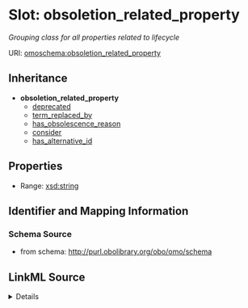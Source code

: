 # Slot: obsoletion_related_property
_Grouping class for all properties related to lifecycle_


URI: [omoschema:obsoletion_related_property](http://purl.obolibrary.org/obo/omo/schema/obsoletion_related_property)




## Inheritance

* **obsoletion_related_property**
    * [deprecated](deprecated.md)
    * [term_replaced_by](term_replaced_by.md)
    * [has_obsolescence_reason](has_obsolescence_reason.md)
    * [consider](consider.md)
    * [has_alternative_id](has_alternative_id.md)







## Properties

* Range: [xsd:string](http://www.w3.org/2001/XMLSchema#string)







## Identifier and Mapping Information







### Schema Source


* from schema: http://purl.obolibrary.org/obo/omo/schema




## LinkML Source

<details>
```yaml
name: obsoletion_related_property
description: Grouping class for all properties related to lifecycle
from_schema: http://purl.obolibrary.org/obo/omo/schema
rank: 1000
abstract: true
alias: obsoletion_related_property
range: string

```
</details>